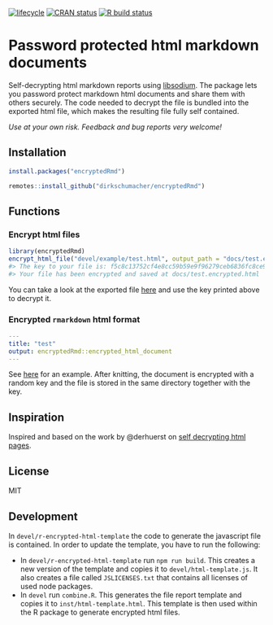 
<!-- README.md is generated from README.Rmd. Please edit that file -->
<!-- badges: start -->

[![lifecycle](https://img.shields.io/badge/lifecycle-experimental-orange.svg)](https://www.tidyverse.org/lifecycle/#experimental)
[![CRAN
status](https://www.r-pkg.org/badges/version/encryptedRmd)](https://CRAN.R-project.org/package=encryptedRmd)
[![R build
status](https://github.com/dirkschumacher/encryptedRmd/workflows/R-CMD-check/badge.svg)](https://github.com/dirkschumacher/encryptedRmd/actions)
<!-- badges: end -->

# Password protected html markdown documents

Self-decrypting html markdown reports using
[libsodium](https://doc.libsodium.org/). The package lets you password
protect markdown html documents and share them with others securely. The
code needed to decrypt the file is bundled into the exported html file,
which makes the resulting file fully self contained.

*Use at your own risk. Feedback and bug reports very welcome!*

## Installation

``` r
install.packages("encryptedRmd")
```

``` r
remotes::install_github("dirkschumacher/encryptedRmd")
```

## Functions

### Encrypt html files

``` r
library(encryptedRmd)
encrypt_html_file("devel/example/test.html", output_path = "docs/test.encrypted.html")
#> The key to your file is: f5c8c13752cf4e8cc59b59e9f96279ceb6836fc8ce957e55e232724dd80c318f
#> Your file has been encrypted and saved at docs/test.encrypted.html
```

You can take a look at the exported file
[here](https://dirkschumacher.github.io/encryptedRmd/test.encrypted.html)
and use the key printed above to decrypt it.

### Encrypted `rmarkdown` html format

``` yml
---
title: "test"
output: encryptedRmd::encrypted_html_document
---
```

See
[here](https://github.com/dirkschumacher/encryptedRmd/tree/master/devel/example)
for an example. After knitting, the document is encrypted with a random
key and the file is stored in the same directory together with the key.

## Inspiration

Inspired and based on the work by @derhuerst on [self decrypting html
pages](https://github.com/derhuerst/self-decrypting-html-page).

## License

MIT

## Development

In `devel/r-encrypted-html-template` the code to generate the javascript
file is contained. In order to update the template, you have to run the
following:

-   In `devel/r-encrypted-html-template` run `npm run build`. This
    creates a new version of the template and copies it to
    `devel/html-template.js`. It also creates a file called
    `JSLICENSES.txt` that contains all licenses of used node packages.
-   In `devel` run `combine.R`. This generates the file report template
    and copies it to `inst/html-template.html`. This template is then
    used within the R package to generate encrypted html files.
